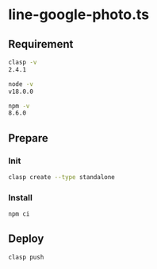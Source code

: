 # line-google-photo.ts

## Requirement

```bash
clasp -v
2.4.1
```

```bash
node -v
v18.0.0
```

```bash
npm -v
8.6.0
```

## Prepare

### Init

```bash
clasp create --type standalone
```

### Install

```bash
npm ci
```

## Deploy

```bash
clasp push
```
